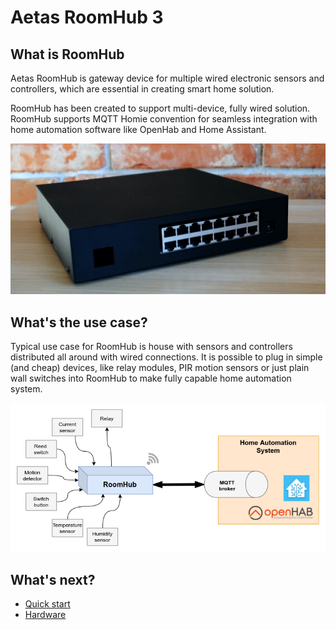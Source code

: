 # Aetas RoomHub 3

## What is RoomHub
Aetas RoomHub is gateway device for multiple wired electronic sensors and controllers, which are essential in creating smart home solution.

RoomHub has been created to support multi-device, fully wired solution. RoomHub supports MQTT Homie convention for seamless integration with home automation software like OpenHab and Home Assistant.

![RoomHub 3](user-guide/images/box-photo1.jpg)

## What's the use case?

Typical use case for RoomHub is house with sensors and controllers distributed all around with wired connections. It is possible to plug in simple (and cheap) devices, like relay modules, PIR motion sensors or just plain wall switches into RoomHub to make fully capable home automation system.

![RoomHub as MQTT Gateway](user-guide/images/mqtt-gateway.png)


## What's next?

- [Quick start](user-guide/quick-start.md)
- [Hardware](hardware/board-layout.md)

